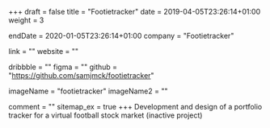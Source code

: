 +++
draft = false
title = "Footietracker"
date = 2019-04-05T23:26:14+01:00
weight = 3

endDate = 2020-01-05T23:26:14+01:00
company = "Footietracker"

link = ""
website = ""

dribbble = ""
figma = ""
github = "https://github.com/samjmck/footietracker"

imageName = "footietracker"
imageName2 = ""

comment = ""
sitemap_ex = true
+++
Development and design of a portfolio tracker for a virtual football stock market (inactive project)
